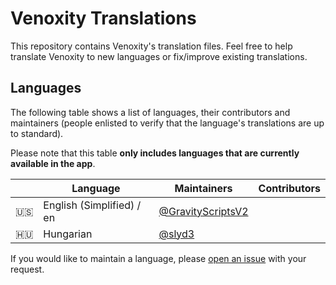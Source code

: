# Venoxity Translations

This repository contains Venoxity's translation files. Feel free to help translate Venoxity to new languages or fix/improve existing translations. 

## Languages

The following table shows a list of languages, their contributors and maintainers (people enlisted to verify that the language's translations are up to standard).

Please note that this table **only includes languages that are currently available in the app**.

|   | Language | Maintainers | Contributors |
|:-:|---|---|---|
|🇺🇸|English (Simplified) / en|[@GravityScriptsV2](https://github.com/GravityScriptsV2)||
|🇭🇺|Hungarian|[@slyd3](https://github.com/slyd3)||

If you would like to maintain a language, please [open an issue](https://github.com/Venoxity-Development/translations/issues/new/choose) with your request.
